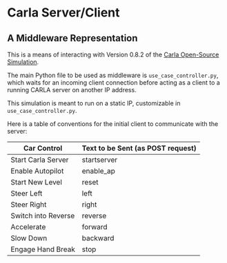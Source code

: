 # Carla Server/Client
## A Middleware Representation
This is a means of interacting with Version 0.8.2 of the [Carla Open-Source Simulation](https://github.com/carla-simulator/carla).

The main Python file to be used as middleware is `use_case_controller.py`, which waits for an incoming client connection before acting as a client to a running CARLA server on another IP address.

This simulation is meant to run on a static IP, customizable in `use_case_controller.py`.

Here is a table of conventions for the initial client to communicate with the server:

| Car Control         | Text to be Sent (as POST request) |
|---------------------|-----------------------------------|
| Start Carla Server  | startserver                       |
| Enable Autopilot    | enable_ap                         |
| Start New Level     | reset                             |
| Steer Left          | left                              |
| Steer Right         | right                             |
| Switch into Reverse | reverse                           |
| Accelerate          | forward                           |
| Slow Down           | backward                          |
| Engage Hand Break   | stop                              |
